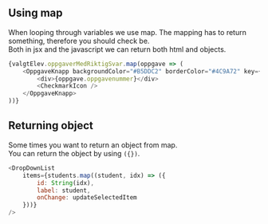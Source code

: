 ## Using map

When looping through variables we use map. The mapping has to return something, therefore you should check be.\
Both in jsx and the javascript we can return both html and objects.

```javascript
{valgtElev.oppgaverMedRiktigSvar.map(oppgave => (
	<OppgaveKnapp backgroundColor="#B5DDC2" borderColor="#4C9A72" key={oppgave.oppgavenummer}>
		<div>{oppgave.oppgavenummer}</div>
		<CheckmarkIcon />
    </OppgaveKnapp>
))}
```

## Returning object

Some times you want to return an object from map.\
You can return the object by using `({})`.

```js
<DropDownList
	items={students.map((student, idx) => ({
		id: String(idx),
		label: student,
		onChange: updateSelectedItem
	}))}
/>
```